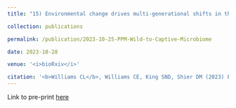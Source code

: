 ```yaml
---
title: "15) Environmental change drives multi-generational shifts in the gut microbiome that mirror changing animal fitness"

collection: publications

permalink: /publication/2023-10-25-PPM-Wild-to-Captive-Microbiome

date: 2023-10-28

venue: '<i>bioRxiv</i>'

citation: '<b>Williams CL</b>, Williams CE, King SND, Shier DM (2023) Environmental change drives multi-generational shifts in the gut microbiome that mirror changing animal fitness. <i>bioRxiv</i> 2023.10.24.563854; doi: https://doi.org/10.1101/2023.10.24.563854'
---
```


 Link to pre-print [here](https://www.biorxiv.org/content/10.1101/2023.10.24.563854v1)
